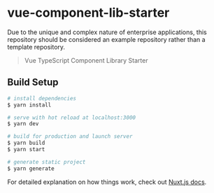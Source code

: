 # vue-component-lib-starter
Due to the unique and complex nature of enterprise applications, this repository should be considered an example
repository rather than a template repository.

> Vue TypeScript Component Library Starter

## Build Setup

``` bash
# install dependencies
$ yarn install

# serve with hot reload at localhost:3000
$ yarn dev

# build for production and launch server
$ yarn build
$ yarn start

# generate static project
$ yarn generate
```

For detailed explanation on how things work, check out [Nuxt.js docs](https://nuxtjs.org).
